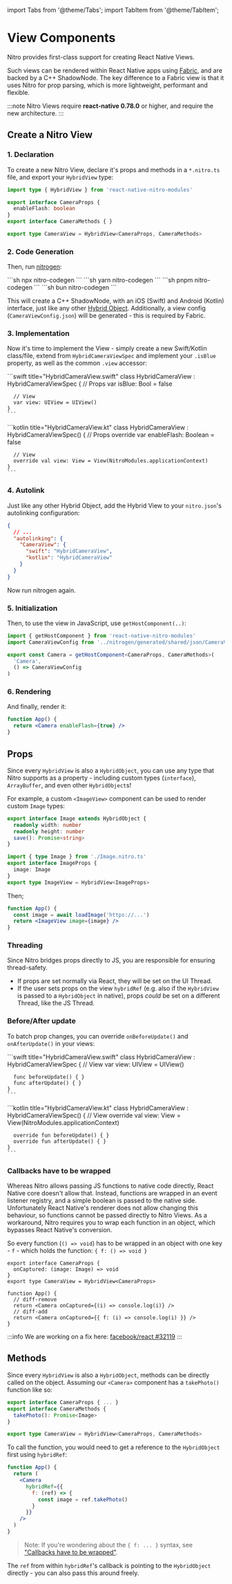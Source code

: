 ---
---

import Tabs from '@theme/Tabs';
import TabItem from '@theme/TabItem';

# View Components

Nitro provides first-class support for creating React Native Views.

Such views can be rendered within React Native apps using [Fabric](https://reactnative.dev/architecture/fabric-renderer), and are backed by a C++ ShadowNode.
The key difference to a Fabric view is that it uses Nitro for prop parsing, which is more lightweight, performant and flexible.

:::note
Nitro Views require **react-native 0.78.0** or higher, and require the new architecture.
:::

## Create a Nitro View

### 1. Declaration

To create a new Nitro View, declare it's props and methods in a `*.nitro.ts` file, and export your `HybridView` type:

```ts title="Camera.nitro.ts"
import type { HybridView } from 'react-native-nitro-modules'

export interface CameraProps {
  enableFlash: boolean
}
export interface CameraMethods { }

export type CameraView = HybridView<CameraProps, CameraMethods>
```

### 2. Code Generation

Then, run [nitrogen](nitrogen):

<Tabs groupId="package-manager">
  <TabItem value="npm" label="npm" default>
    ```sh
    npx nitro-codegen
    ```
  </TabItem>
  <TabItem value="yarn" label="yarn">
    ```sh
    yarn nitro-codegen
    ```
  </TabItem>
  <TabItem value="pnpm" label="pnpm">
    ```sh
    pnpm nitro-codegen
    ```
  </TabItem>
  <TabItem value="bun" label="bun">
    ```sh
    bun nitro-codegen
    ```
  </TabItem>
</Tabs>

This will create a C++ ShadowNode, with an iOS (Swift) and Android (Kotlin) interface, just like any other [Hybrid Object](hybrid-objects).
Additionally, a view config (`CameraViewConfig.json`) will be generated - this is required by Fabric.

### 3. Implementation

Now it's time to implement the View - simply create a new Swift/Kotlin class/file, extend from `HybridCameraViewSpec` and implement your `.isBlue` property, as well as the common `.view` accessor:

<Tabs groupId="native-view-language">
  <TabItem value="swift" label="Swift" default>
    ```swift title="HybridCameraView.swift"
    class HybridCameraView : HybridCameraViewSpec {
      // Props
      var isBlue: Bool = false

      // View
      var view: UIView = UIView()
    }
    ```
  </TabItem>
  <TabItem value="kotlin" label="Kotlin">
    ```kotlin title="HybridCameraView.kt"
    class HybridCameraView : HybridCameraViewSpec() {
      // Props
      override var enableFlash: Boolean = false

      // View
      override val view: View = View(NitroModules.applicationContext)
    }
    ```
  </TabItem>
</Tabs>

### 4. Autolink

Just like any other Hybrid Object, add the Hybrid View to your `nitro.json`'s autolinking configuration:

```json title="nitro.json"
{
  // ...
  "autolinking": {
    "CameraView": {
      "swift": "HybridCameraView",
      "kotlin": "HybridCameraView"
    }
  }
}
```

Now run nitrogen again.

### 5. Initialization

Then, to use the view in JavaScript, use `getHostComponent(..)`:

```ts
import { getHostComponent } from 'react-native-nitro-modules'
import CameraViewConfig from '../nitrogen/generated/shared/json/CameraViewConfig.json'

export const Camera = getHostComponent<CameraProps, CameraMethods>(
  'Camera',
  () => CameraViewConfig
)
```

### 6. Rendering

And finally, render it:

```jsx
function App() {
  return <Camera enableFlash={true} />
}
```

## Props

Since every `HybridView` is also a `HybridObject`, you can use any type that Nitro supports as a property - including custom types (`interface`), `ArrayBuffer`, and even other `HybridObject`s!

For example, a custom `<ImageView>` component can be used to render custom `Image` types:

<div className="side-by-side-container">
<div className="side-by-side-block">

```ts title="Image.nitro.ts"
export interface Image extends HybridObject {
  readonly width: number
  readonly height: number
  save(): Promise<string>
}
```

</div>
<div className="side-by-side-block">

```ts title="ImageView.nitro.ts"
import { type Image } from './Image.nitro.ts'
export interface ImageProps {
  image: Image
}
export type ImageView = HybridView<ImageProps>
```

</div>
</div>

Then;

```jsx
function App() {
  const image = await loadImage('https://...')
  return <ImageView image={image} />
}
```

### Threading

Since Nitro bridges props directly to JS, you are responsible for ensuring thread-safety.
- If props are set normally via React, they will be set on the UI Thread.
- If the user sets props on the view `hybridRef` (e.g. also if the `HybridView` is passed to a `HybridObject` in native), props _could_ be set on a different Thread, like the JS Thread.

### Before/After update

To batch prop changes, you can override `onBeforeUpdate()` and `onAfterUpdate()` in your views:

<Tabs groupId="native-view-language">
  <TabItem value="swift" label="Swift" default>
    ```swift title="HybridCameraView.swift"
    class HybridCameraView : HybridCameraViewSpec {
      // View
      var view: UIView = UIView()

      func beforeUpdate() { }
      func afterUpdate() { }
    }
    ```
  </TabItem>
  <TabItem value="kotlin" label="Kotlin">
    ```kotlin title="HybridCameraView.kt"
    class HybridCameraView : HybridCameraViewSpec() {
      // View
      override val view: View = View(NitroModules.applicationContext)

      override fun beforeUpdate() { }
      override fun afterUpdate() { }
    }
    ```
  </TabItem>
</Tabs>

### Callbacks have to be wrapped

Whereas Nitro allows passing JS functions to native code directly, React Native core doesn't allow that. Instead, functions are wrapped in an event listener registry, and a simple boolean is passed to the native side.
Unfortunately React Native's renderer does not allow changing this behaviour, so functions cannot be passed directly to Nitro Views. As a workaround, Nitro requires you to wrap each function in an object, which bypasses React Native's conversion.

So every function (`() => void`) has to be wrapped in an object with one key - `f` - which holds the function: `{ f: () => void }`

```tsx
export interface CameraProps {
  onCaptured: (image: Image) => void
}
export type CameraView = HybridView<CameraProps>

function App() {
  // diff-remove
  return <Camera onCaptured={(i) => console.log(i)} />
  // diff-add
  return <Camera onCaptured={{ f: (i) => console.log(i) }} />
}
```

:::info
We are working on a fix here: [facebook/react #32119](https://github.com/facebook/react/pull/32119)
:::

## Methods

Since every `HybridView` is also a `HybridObject`, methods can be directly called on the object.
Assuming our `<Camera>` component has a `takePhoto()` function like so:

```ts
export interface CameraProps { ... }
export interface CameraMethods {
  takePhoto(): Promise<Image>
}

export type CameraView = HybridView<CameraProps, CameraMethods>
```

To call the function, you would need to get a reference to the `HybridObject` first using `hybridRef`:

```jsx
function App() {
  return (
    <Camera
      hybridRef={{
        f: (ref) => {
          const image = ref.takePhoto()
        }
      }}
    />
  )
}
```

> Note: If you're wondering about the `{ f: ... }` syntax, see ["Callbacks have to be wrapped"](#callbacks-have-to-be-wrapped).

The `ref` from within `hybridRef`'s callback is pointing to the `HybridObject` directly - you can also pass this around freely.
